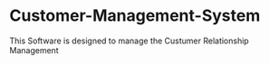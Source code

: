 # Customer-Management-System
This Software is designed to manage the Custumer Relationship Management
